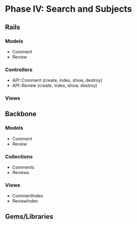 # Phase IV: Search and Subjects

## Rails
### Models
* Comment
* Review

### Controllers
* API::Comment (create, index, show, destroy)
* API::Review (create, index, show, destroy)

### Views


## Backbone
### Models
* Comment
* Review

### Collections
* Comments
* Reviews

### Views
* CommentIndex
* ReviewIndex
## Gems/Libraries
